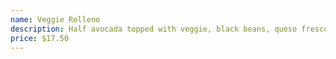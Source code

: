 ```yaml
---
name: Veggie Relleno
description: Half avocada topped with veggie, black beans, queso fresco and green chili. Served with salsa fresca and chili pasilla sauce.
price: $17.50
---
```

